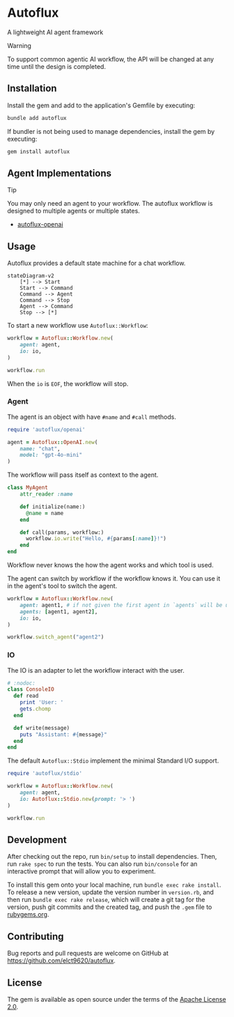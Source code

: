 Autoflux
===

A lightweight AI agent framework

> [!WARNING]
> To support common agentic AI workflow, the API will be changed at any time until the design is completed.

## Installation

Install the gem and add to the application's Gemfile by executing:

```bash
bundle add autoflux
```

If bundler is not being used to manage dependencies, install the gem by executing:

```bash
gem install autoflux
```

## Agent Implementations

> [!TIP]
> You may only need an agent to your workflow. The autoflux workflow is designed to multiple agents or multiple states.

* [autoflux-openai](https://github.com/elct9620/autoflux-openai)

## Usage

Autoflux provides a default state machine for a chat workflow.

```mermaid
stateDiagram-v2
    [*] --> Start
    Start --> Command
    Command --> Agent
    Command --> Stop
    Agent --> Command
    Stop --> [*]
```

To start a new workflow use `Autoflux::Workflow`:

```ruby
workflow = Autoflux::Workflow.new(
    agent: agent,
    io: io,
)

workflow.run
```

When the `io` is `EOF`, the workflow will stop.

### Agent

The agent is an object with have `#name` and `#call` methods.

```ruby
require 'autoflux/openai'

agent = Autoflux::OpenAI.new(
    name: "chat",
    model: "gpt-4o-mini"
)
```

The workflow will pass itself as context to the agent.

```ruby
class MyAgent
    attr_reader :name

    def initialize(name:)
      @name = name
    end

    def call(params, workflow:)
      workflow.io.write("Hello, #{params[:name]}!")
    end
end

```

Workflow never knows the how the agent works and which tool is used.

The agent can switch by workflow if the workflow knows it. You can use it in the agent's tool to switch the agent.

```ruby
workflow = Autoflux::Workflow.new(
    agent: agent1, # if not given the first agent in `agents` will be used
    agents: [agent1, agent2],
    io: io,
)

workflow.switch_agent("agent2")
```

### IO

The IO is an adapter to let the workflow interact with the user.

```ruby
# :nodoc:
class ConsoleIO
  def read
    print 'User: '
    gets.chomp
  end

  def write(message)
    puts "Assistant: #{message}"
  end
end
```

The default `Autoflux::Stdio` implement the minimal Standard I/O support.

```ruby
require 'autoflux/stdio'

workflow = Autoflux::Workflow.new(
    agent: agent,
    io: Autoflux::Stdio.new(prompt: '> ')
)

workflow.run
```

## Development

After checking out the repo, run `bin/setup` to install dependencies. Then, run `rake spec` to run the tests. You can also run `bin/console` for an interactive prompt that will allow you to experiment.

To install this gem onto your local machine, run `bundle exec rake install`. To release a new version, update the version number in `version.rb`, and then run `bundle exec rake release`, which will create a git tag for the version, push git commits and the created tag, and push the `.gem` file to [rubygems.org](https://rubygems.org).

## Contributing

Bug reports and pull requests are welcome on GitHub at https://github.com/elct9620/autoflux.

## License

The gem is available as open source under the terms of the [Apache License 2.0](https://opensource.org/licenses/Apache-2.0).
